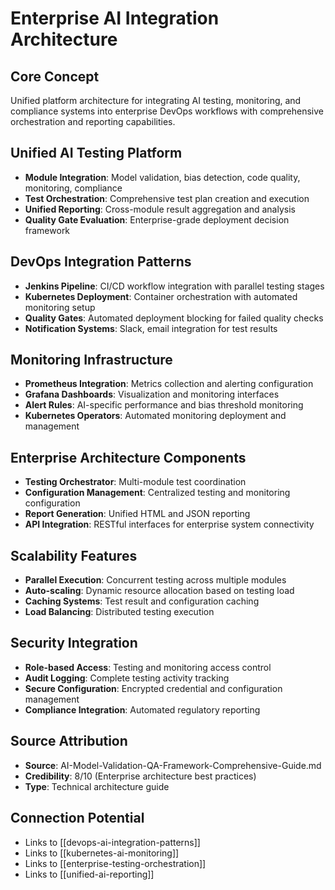 # Enterprise AI Integration Architecture

## Core Concept
Unified platform architecture for integrating AI testing, monitoring, and compliance systems into enterprise DevOps workflows with comprehensive orchestration and reporting capabilities.

## Unified AI Testing Platform
- **Module Integration**: Model validation, bias detection, code quality, monitoring, compliance
- **Test Orchestration**: Comprehensive test plan creation and execution
- **Unified Reporting**: Cross-module result aggregation and analysis
- **Quality Gate Evaluation**: Enterprise-grade deployment decision framework

## DevOps Integration Patterns
- **Jenkins Pipeline**: CI/CD workflow integration with parallel testing stages
- **Kubernetes Deployment**: Container orchestration with automated monitoring setup
- **Quality Gates**: Automated deployment blocking for failed quality checks
- **Notification Systems**: Slack, email integration for test results

## Monitoring Infrastructure
- **Prometheus Integration**: Metrics collection and alerting configuration
- **Grafana Dashboards**: Visualization and monitoring interfaces
- **Alert Rules**: AI-specific performance and bias threshold monitoring
- **Kubernetes Operators**: Automated monitoring deployment and management

## Enterprise Architecture Components
- **Testing Orchestrator**: Multi-module test coordination
- **Configuration Management**: Centralized testing and monitoring configuration
- **Report Generation**: Unified HTML and JSON reporting
- **API Integration**: RESTful interfaces for enterprise system connectivity

## Scalability Features
- **Parallel Execution**: Concurrent testing across multiple modules
- **Auto-scaling**: Dynamic resource allocation based on testing load
- **Caching Systems**: Test result and configuration caching
- **Load Balancing**: Distributed testing execution

## Security Integration
- **Role-based Access**: Testing and monitoring access control
- **Audit Logging**: Complete testing activity tracking
- **Secure Configuration**: Encrypted credential and configuration management
- **Compliance Integration**: Automated regulatory reporting

## Source Attribution
- **Source**: AI-Model-Validation-QA-Framework-Comprehensive-Guide.md
- **Credibility**: 8/10 (Enterprise architecture best practices)
- **Type**: Technical architecture guide

## Connection Potential
- Links to [[devops-ai-integration-patterns]]
- Links to [[kubernetes-ai-monitoring]]
- Links to [[enterprise-testing-orchestration]]
- Links to [[unified-ai-reporting]]